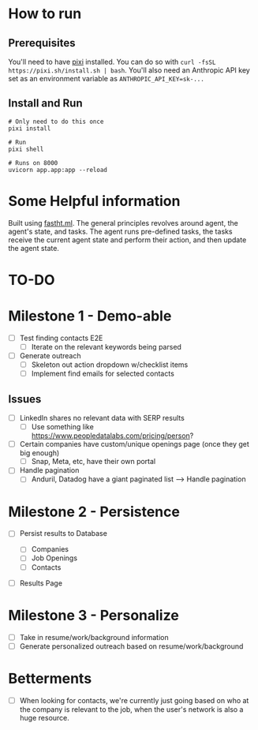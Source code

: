 # How to run

## Prerequisites
You'll need to have [pixi](https://pixi.sh/latest/) installed. You can do so with `curl -fsSL https://pixi.sh/install.sh | bash`. You'll also need an Anthropic API key set as an environment variable as `ANTHROPIC_API_KEY=sk-...`

## Install and Run
```
# Only need to do this once
pixi install

# Run
pixi shell

# Runs on 8000
uvicorn app.app:app --reload
```

# Some Helpful information
Built using [fastht.ml](https://fastht.ml/). The general principles revolves around agent, the agent's state, and tasks. The agent runs pre-defined tasks, the tasks receive the current agent state and perform their action, and then update the agent state.


# TO-DO

# Milestone 1 - Demo-able 
- [ ] Test finding contacts E2E
  - [ ] Iterate on the relevant keywords being parsed
- [ ] Generate outreach
  - [ ] Skeleton out action dropdown w/checklist items
  - [ ] Implement find emails for selected contacts

## Issues
- [ ] LinkedIn shares no relevant data with SERP results
  - [ ] Use something like https://www.peopledatalabs.com/pricing/person?
- [ ] Certain companies have custom/unique openings page (once they get big enough)
  - [ ] Snap, Meta, etc, have their own portal
- [ ] Handle pagination
  - [ ] Anduril, Datadog have a giant paginated list --> Handle pagination

# Milestone 2 - Persistence
- [ ] Persist results to Database
  - [ ] Companies
  - [ ] Job Openings
  - [ ] Contacts
- [ ] Results Page


# Milestone 3 - Personalize
- [ ] Take in resume/work/background information
- [ ] Generate personalized outreach based on resume/work/background

# Betterments
- [ ] When looking for contacts, we're currently just going based on who at the company is relevant to the job, when the user's network is also a huge resource.
